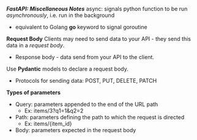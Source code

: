 ***FastAPI: Miscellaneous Notes***
async: signals python function to be run *asynchronously*, i.e. run in the background
* equivalent to Golang **go** keyword to signal goroutine

**Request Body**
Clients may need to send data to your API - they send this data in a *request body*.  
* Response body - data send from your API to the client.

Use **Pydantic** models to declare a request body.
* Protocols for sending data: POST, PUT, DELETE, PATCH

**Types of parameters**
* Query: parameters appended to the end of the URL path  
    * Ex: items/3?q1=1&q2=2  
* Path: parameters defining the path to which the request is directed  
    * Ex: items/{item_id}  
* Body: parameters expected in the request body

